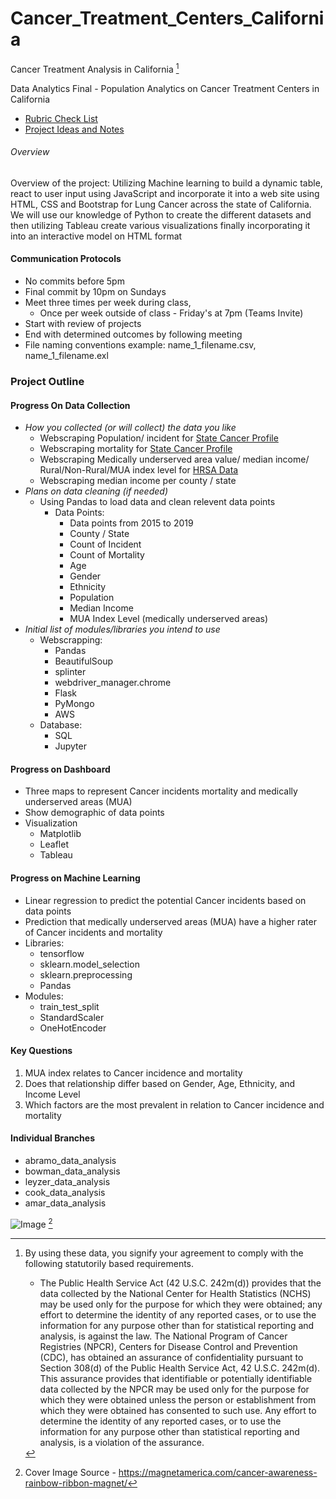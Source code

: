 # Cancer_Treatment_Centers_California 

Cancer Treatment Analysis in California [^1]


Data Analytics Final - Population Analytics on Cancer Treatment Centers in California


- [Rubric Check List](https://docs.google.com/spreadsheets/d/1v1SoQnN5IQMc73mvup8fepkPMwDa6uQx_xUf28m6x9E/edit?usp=sharing)
- [Project Ideas and Notes](https://docs.google.com/document/d/1zQ-kWXyErR-VrSmm-UKi8zXpiTBnO7TUFKcRfpWdSdU/edit)


###### Overview
Overview of the project: Utilizing Machine learning to build a dynamic table, react to user input using JavaScript and incorporate it into a web site using HTML, CSS and Bootstrap for Lung Cancer across the state of California. We will use our knowledge of Python to create the different datasets and then utilizing Tableau create various visualizations finally incorporating it into an interactive model on HTML format

#### Communication Protocols
- No commits before 5pm
- Final commit by 10pm on Sundays
- Meet three times per week during class, 
    - Once per week outside of class - Friday's at 7pm (Teams Invite)
- Start with review of projects
- End with determined outcomes by following meeting
- File naming conventions example: name_1_filename.csv, name_1_filename.exl

### Project Outline

#### Progress On Data Collection
- *How you collected (or will collect) the data you like*
    - Webscraping Population/ incident for [State Cancer Profile](https://www.statecancerprofiles.cancer.gov/)
    - Webscraping mortality for [State Cancer Profile](https://www.statecancerprofiles.cancer.gov/)
    - Webscraping Medically underserved area value/ median income/ Rural/Non-Rural/MUA index level for [HRSA Data](https://data.hrsa.gov/tools/shortage-area/mua-find)
    - Webscraping median income per county / state
- *Plans on data cleaning (if needed)*
    - Using Pandas to load data and clean relevent data points
        - Data Points:
            - Data points from 2015 to 2019
            - County / State
            - Count of Incident
            - Count of Mortality 
            - Age
            - Gender 
            - Ethnicity  
            - Population
            - Median Income
            - MUA Index Level (medically underserved areas)
- *Initial list of modules/libraries you intend to use*
    - Webscrapping:
        - Pandas
        - BeautifulSoup
        - splinter
        - webdriver_manager.chrome 
        - Flask
        - PyMongo
        - AWS
    - Database:
        - SQL
        - Jupyter 

#### Progress on Dashboard 
- Three maps to represent Cancer incidents mortality and medically underserved areas (MUA)
- Show demographic of data points 
- Visualization 
    - Matplotlib 
    - Leaflet
    - Tableau
#### Progress on Machine Learning
- Linear regression to predict the potential Cancer incidents based on data points
- Prediction that medically underserved areas (MUA) have a higher rater of Cancer incidents and mortality
- Libraries:
    - tensorflow
    - sklearn.model_selection
    - sklearn.preprocessing
    - Pandas
- Modules:
    - train_test_split
    - StandardScaler
    - OneHotEncoder

#### Key Questions
1. MUA index relates to Cancer incidence and mortality  
2. Does that relationship differ based on Gender, Age, Ethnicity, and Income Level
3. Which factors are the most prevalent in relation to Cancer incidence and mortality

#### Individual Branches
- abramo_data_analysis
- bowman_data_analysis
- leyzer_data_analysis
- cook_data_analysis
- amar_data_analysis

![Image](https://cdn10.bigcommerce.com/s-npe4l/products/236/images/191/M-LR-CA4C---High__74297.1456496284.1280.1280.jpg?c=2)
[^2]

[^1]: By using these data, you signify your agreement to comply with the following statutorily based requirements.
    - The Public Health Service Act (42 U.S.C. 242m(d)) provides that the data collected by the National Center for Health Statistics (NCHS) may be used only for the purpose for which they were obtained; any effort to determine the identity of any reported cases, or to use the information for any purpose other than for statistical reporting and analysis, is against the law. The National Program of Cancer Registries (NPCR), Centers for Disease Control and Prevention (CDC), has obtained an assurance of confidentiality pursuant to Section 308(d) of the Public Health Service Act, 42 U.S.C. 242m(d). This assurance provides that identifiable or potentially identifiable data collected by the NPCR may be used only for the purpose for which they were obtained unless the person or establishment from which they were obtained has consented to such use. Any effort to determine the identity of any reported cases, or to use the information for any purpose other than statistical reporting and analysis, is a violation of the assurance.

[^2]: Cover Image Source - https://magnetamerica.com/cancer-awareness-rainbow-ribbon-magnet/

